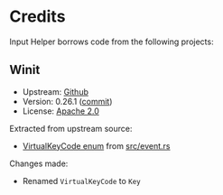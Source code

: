 # Credits

Input Helper borrows code from the following projects:

## Winit

- Upstream: [Github](https://github.com/rust-windowing/winit)
- Version: 0.26.1 ([commit](https://github.com/rust-windowing/winit/tree/d3e6949007d4376eb598af7fb5a71a420fe63282))
- License: [Apache 2.0](../LICENSE-APACHE)

Extracted from upstream source:

- [VirtualKeyCode enum](https://github.com/rust-windowing/winit/blob/d3e6949007d4376eb598af7fb5a71a420fe63282/src/event.rs#L778)
  from [src/event.rs](https://github.com/rust-windowing/winit/blob/d3e6949007d4376eb598af7fb5a71a420fe63282/src/event.rs)

Changes made:

- Renamed `VirtualKeyCode` to `Key`

